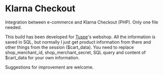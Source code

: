 # Klarna Checkout

Integration between e-commerce and Klarna Checkout (PHP). Only one file needed.

This build has been developed for [Tuspe](https://tuspe.com)'s webshop. All the information is saved in SQL, but normally I just get product information from there and other things from the session ($cart_data). You need to replace shop_merchant_id, shop_merchant_secret, SQL query and content of $cart_data for your own information.

Suggestions for improvement are welcome.
